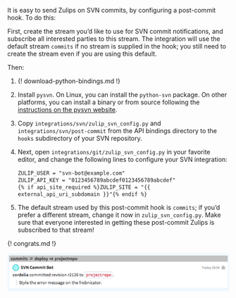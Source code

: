 It is easy to send Zulips on SVN commits, by configuring a post-commit hook. To do this:

First, create the stream you’d like to use for SVN commit notifications, and subscribe all interested parties to
this stream. The integration will use the default stream `commits` if no stream is supplied in the hook; you still
need to create the stream even if you are using this default.

Then:

1.  {! download-python-bindings.md !}
2.  Install `pysvn`. On Linux, you can install the `python-svn` package. On other platforms, you can install a
binary or from source following the [instructions on the pysvn
website](http://pysvn.tigris.org/project_downloads.html).
3.  Copy `integrations/svn/zulip_svn_config.py` and `integrations/svn/post-commit` from the API bindings directory
to the `hooks` subdirectory of your SVN repository.
4.  Next, open `integrations/git/zulip_svn_config.py` in your favorite editor, and change the following lines to
configure your SVN integration:

        ZULIP_USER = "svn-bot@example.com"
        ZULIP_API_KEY = "0123456789abcdef0123456789abcdef"
        {% if api_site_required %}ZULIP_SITE = "{{ external_api_uri_subdomain }}"{% endif %}

5.  The default stream used by this post-commit hook is `commits`; if you’d prefer a different stream, change it now
in `zulip_svn_config.py`. Make sure that everyone interested in getting these post-commit Zulips is subscribed to
that stream!

{! congrats.md !}

![](/static/images/integrations/svn/001.png)
